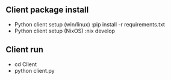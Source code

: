 ## Client package install
- Python client setup (win/linux) :pip install -r requirements.txt
- Python client setup (NixOS) :nix develop

## Client run
 - cd Client
 - python client.py
